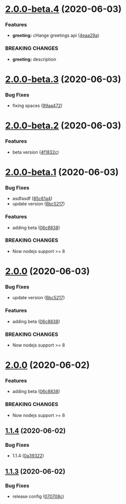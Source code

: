 # [2.0.0-beta.4](https://github.com/Cervantes007/sem-rels/compare/v2.0.0-beta.3...v2.0.0-beta.4) (2020-06-03)


### Features

* **greeting:** cHange greetings api ([4eaa29a](https://github.com/Cervantes007/sem-rels/commit/4eaa29a9e40e47af57fc64e4829249d33d25fefe))


### BREAKING CHANGES

* **greeting:** description

# [2.0.0-beta.3](https://github.com/Cervantes007/sem-rels/compare/v2.0.0-beta.2...v2.0.0-beta.3) (2020-06-03)


### Bug Fixes

* fixing spaces ([99aa472](https://github.com/Cervantes007/sem-rels/commit/99aa4729e280e74872cd29662de588788321dc9f))

# [2.0.0-beta.2](https://github.com/Cervantes007/sem-rels/compare/v2.0.0-beta.1...v2.0.0-beta.2) (2020-06-03)


### Features

* beta version ([4f1832c](https://github.com/Cervantes007/sem-rels/commit/4f1832c95be7f9b89ecea9719e84683d4dcc14b2))

# [2.0.0-beta.1](https://github.com/Cervantes007/sem-rels/compare/v1.1.4...v2.0.0-beta.1) (2020-06-03)


### Bug Fixes

* asdfasdf ([85c61a4](https://github.com/Cervantes007/sem-rels/commit/85c61a467411b0febfcdb6084621dbcd56f794c3))
* update version ([6bc5217](https://github.com/Cervantes007/sem-rels/commit/6bc52174ceb269fc40879d5d63aada4291c81505))


### Features

* adding beta ([06c8838](https://github.com/Cervantes007/sem-rels/commit/06c8838bccd3706835d67a6c33f6ad7bb811155e))


### BREAKING CHANGES

* Now nodejs support >= 8

# [2.0.0](https://github.com/Cervantes007/sem-rels/compare/v1.1.4...v2.0.0) (2020-06-03)


### Bug Fixes

* update version ([6bc5217](https://github.com/Cervantes007/sem-rels/commit/6bc52174ceb269fc40879d5d63aada4291c81505))


### Features

* adding beta ([06c8838](https://github.com/Cervantes007/sem-rels/commit/06c8838bccd3706835d67a6c33f6ad7bb811155e))


### BREAKING CHANGES

* Now nodejs support >= 8

# [2.0.0](https://github.com/Cervantes007/sem-rels/compare/v1.1.4...v2.0.0) (2020-06-02)


### Features

* adding beta ([06c8838](https://github.com/Cervantes007/sem-rels/commit/06c8838bccd3706835d67a6c33f6ad7bb811155e))


### BREAKING CHANGES

* Now nodejs support >= 8

## [1.1.4](https://github.com/Cervantes007/sem-rels/compare/v1.1.3...v1.1.4) (2020-06-02)


### Bug Fixes

* 1.1.4 ([0a39322](https://github.com/Cervantes007/sem-rels/commit/0a3932258930e57e1127eb7b7b92fc659244b22a))

## [1.1.3](https://github.com/Cervantes007/sem-rels/compare/v1.1.2...v1.1.3) (2020-06-02)


### Bug Fixes

* release config ([070708c](https://github.com/Cervantes007/sem-rels/commit/070708cff9d1cf2cc4ba3ddcc42d012361879851))
